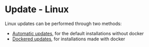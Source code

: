 # Update - Linux

Linux updates can be performed through two methods:

- [Automatic updates](update-linux/automatic-update-linux.md), for the default installations without docker
- [Dockered updates](update-linux/dockered-update-linux.md), for installations made with docker